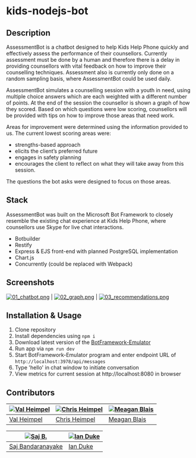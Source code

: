 # kids-nodejs-bot

## Description
AssessmentBot is a chatbot designed to help Kids Help Phone quickly and effectively assess the performance of their counsellors. Currently assessment must be done by a human and therefore there is a delay in providing counsellors with vital feedback on how to improve their counselling techniques. Assessment also is currently only done on a random sampling basis, where AssessmentBot could be used daily.

AssessmentBot simulates a counselling session with a youth in need, using multiple choice answers which are each weighted with a different number of points. At the end of the session the counsellor is shown a graph of how they scored. Based on which questions were low scoring, counsellors will be provided with tips on how to improve those areas that need work.

Areas for improvement were determined using the information provided to us. The current lowest scoring areas were:
- strengths-based approach
- elicits the client’s preferred future
- engages in safety planning
- encourages the client to reflect on what they will take away from this session.

The questions the bot asks were designed to focus on those areas.

## Stack
AssessmentBot was built on the Microsoft Bot Framework to closely resemble the existing chat experience at Kids Help Phone, where counsellors use Skype for live chat interactions.
- Botbuilder
- Restify
- Express & EJS front-end with planned PostgreSQL implementation
- Chart.js
- Concurrently (could be replaced with Webpack)

## Screenshots
[![01_chatbot.png](https://raw.githubusercontent.com/GTC-Excelsior/kids-nodejs-bot/master/docs/01_chatbot_thumb.png)](https://raw.githubusercontent.com/GTC-Excelsior/kids-nodejs-bot/master/docs/01_chatbot.png) | [![02_graph.png](https://raw.githubusercontent.com/GTC-Excelsior/kids-nodejs-bot/master/docs/02_graph_thumb.png)](https://raw.githubusercontent.com/GTC-Excelsior/kids-nodejs-bot/master/docs/02_graph.png)  | [![03_recommendations.png](https://raw.githubusercontent.com/GTC-Excelsior/kids-nodejs-bot/master/docs/03_recommendations_thumb.png)](https://raw.githubusercontent.com/GTC-Excelsior/kids-nodejs-bot/master/docs/03_recommendations.png)

## Installation & Usage
1. Clone repository
2. Install dependencies using `npm i`
3. Download latest version of the [BotFramework-Emulator](https://github.com/Microsoft/BotFramework-Emulator/releases)
3. Run app via `npm run dev`
4. Start BotFramework-Emulator program and enter endpoint URL of `http://localhost:3978/api/messages`
5. Type 'hello' in chat window to initiate conversation
6. View metrics for current session at http://localhost:8080 in browser

## Contributors
[![Val Heimpel](https://avatars0.githubusercontent.com/u/22244184?s=250&v=4)](https://github.com/vheimpel) | [![Chris Heimpel](https://avatars3.githubusercontent.com/u/2053489?s=250&v=4)](https://github.com/heimp)  | [![Meagan Blais](https://avatars1.githubusercontent.com/u/25989281?s=300&v=4)](https://github.com/MeaganBlais)
---|---|---
[Val Heimpel](https://github.com/vheimpel) | [Chris Heimpel](https://github.com/heimp) | [Meagan Blais](https://github.com/MeaganBlais)

[![Saj B.](https://avatars2.githubusercontent.com/u/15350256?s=250&v=4)](https://github.com/Sanju3001) | [![Ian Duke](https://avatars2.githubusercontent.com/u/16829276?v=4&s=250)](https://github.com/1andee) |
---|---
[Saj Bandaranayake](https://github.com/Sanju3001) | [Ian Duke](https://github.com/1andee)
